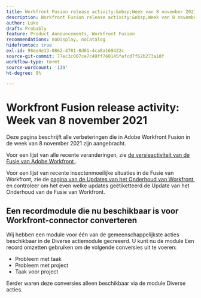 ```yaml
---
title: Workfront Fusion release activity:&nbsp;Week van 8 november 2021
description: Workfront Fusion release activity:&nbsp;Week van 8 november 2021
author: Luke
draft: Probably
feature: Product Announcements, Workfront Fusion
recommendations: noDisplay, noCatalog
hidefromtoc: true
exl-id: 98ee4e13-0862-4781-8d01-4ca8a169422c
source-git-commit: 77ec3c007ce7c49ff760145fafcd7f62b273a18f
workflow-type: tm+mt
source-wordcount: '139'
ht-degree: 0%

---
```


# Workfront Fusion release activity: Week van 8 november 2021

Deze pagina beschrijft alle verbeteringen die in Adobe Workfront Fusion in de week van 8 november 2021 zijn aangebracht.

Voor een lijst van alle recente veranderingen, zie [&#x200B; de versieactiviteit van de Fusie van Adobe Workfront &#x200B;](/help/workfront-fusion/fusion-product-releases/fusion-release-activity.md).

Voor een lijst van recente insectenmoeilijke situaties in de Fusie van Workfront, zie de [&#x200B; pagina van de Updates van het Onderhoud van Workfront &#x200B;](https://experienceleague.adobe.com/docs/workfront-known-issues/releases/current-updates.html?lang=nl-NL) en controleer om het even welke updates geëtiketteerd de Update van het Onderhoud van de Fusie van Workfront.

## Een recordmodule die nu beschikbaar is voor Workfront-connector converteren

Wij hebben een module voor één van de gemeenschappelijkste acties beschikbaar in de Diverse actiemodule gecreeerd. U kunt nu de module Een record omzetten gebruiken om de volgende conversies uit te voeren:

* Probleem met taak
* Probleem met project
* Taak voor project

Eerder waren deze conversies alleen beschikbaar via de module Diverse acties.

